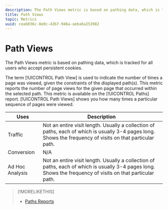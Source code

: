 ```yaml
---
description: The Path Views metric is based on pathing data, which is tracked for all users who accept persistent cookies.
title: Path Views
topic: Metrics
uuid: ceab036c-8e0c-43b7-946a-aeba6a253982
---
```


# Path Views

The Path Views metric is based on pathing data, which is tracked for all users who accept persistent cookies.

The term [!UICONTROL Path View] is used to indicate the number of times a page was viewed, given the constraints of the displayed path(s). This metric reports the number of page views for the given page that occurred within the selected path. This metric is available on the [!UICONTROL Paths] report. [!UICONTROL Path Views] shows you how many times a particular sequence of pages were viewed.

|  Uses  | Description  |
|---|---|
|  Traffic  | Not an entire visit length. Usually a collection of paths, each of which is usually 3-4 pages long. Shows the frequency of visits on that particular path.  |
|  Conversion  | N/A  |
|  Ad Hoc Analysis  | Not an entire visit length. Usually a collection of paths, each of which is usually 3-4 pages long. Shows the frequency of visits on that particular path.  |

>[!MORELIKETHIS]
>
>* [Paths Reports](/help/components/c-variables/dimensionslist/reports-paths.md)
